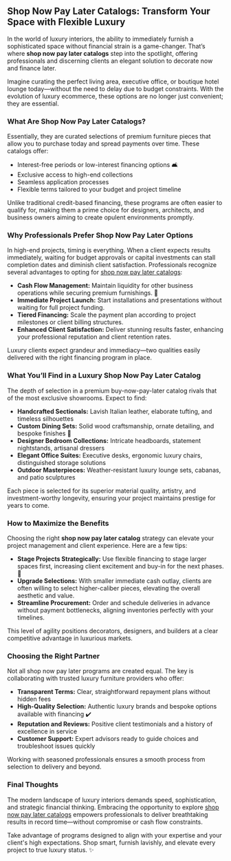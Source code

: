 <h2>Shop Now Pay Later Catalogs: Transform Your Space with Flexible Luxury</h2>
In the world of luxury interiors, the ability to immediately furnish a sophisticated space without financial strain is a game-changer. That’s where <strong>shop now pay later catalogs</strong> step into the spotlight, offering professionals and discerning clients an elegant solution to decorate now and finance later.

Imagine curating the perfect living area, executive office, or boutique hotel lounge today—without the need to delay due to budget constraints. With the evolution of luxury ecommerce, these options are no longer just convenient; they are essential.
<h3>What Are Shop Now Pay Later Catalogs?</h3>
Essentially, they are curated selections of premium furniture pieces that allow you to purchase today and spread payments over time. These catalogs offer:
<ul>
 	<li>Interest-free periods or low-interest financing options 🛋️</li>
 	<li>Exclusive access to high-end collections</li>
 	<li>Seamless application processes</li>
 	<li>Flexible terms tailored to your budget and project timeline</li>
</ul>
Unlike traditional credit-based financing, these programs are often easier to qualify for, making them a prime choice for designers, architects, and business owners aiming to create opulent environments promptly.
<h3>Why Professionals Prefer Shop Now Pay Later Options</h3>
In high-end projects, timing is everything. When a client expects results immediately, waiting for budget approvals or capital investments can stall completion dates and diminish client satisfaction. Professionals recognize several advantages to opting for <a href="https://www.mobiliacleopatra.com/buy-now-pay-later-furniture/" target="_blank" rel="noopener">shop now pay later catalogs</a>:
<ul>
 	<li><strong>Cash Flow Management:</strong> Maintain liquidity for other business operations while securing premium furnishings. 💼</li>
 	<li><strong>Immediate Project Launch:</strong> Start installations and presentations without waiting for full project funding.</li>
 	<li><strong>Tiered Financing:</strong> Scale the payment plan according to project milestones or client billing structures.</li>
 	<li><strong>Enhanced Client Satisfaction:</strong> Deliver stunning results faster, enhancing your professional reputation and client retention rates.</li>
</ul>
Luxury clients expect grandeur and immediacy—two qualities easily delivered with the right financing program in place.
<h3>What You’ll Find in a Luxury Shop Now Pay Later Catalog</h3>
The depth of selection in a premium buy-now-pay-later catalog rivals that of the most exclusive showrooms. Expect to find:
<ul>
 	<li><strong>Handcrafted Sectionals:</strong> Lavish Italian leather, elaborate tufting, and timeless silhouettes</li>
 	<li><strong>Custom Dining Sets:</strong> Solid wood craftsmanship, ornate detailing, and bespoke finishes 🍷</li>
 	<li><strong>Designer Bedroom Collections:</strong> Intricate headboards, statement nightstands, artisanal dressers</li>
 	<li><strong>Elegant Office Suites:</strong> Executive desks, ergonomic luxury chairs, distinguished storage solutions</li>
 	<li><strong>Outdoor Masterpieces:</strong> Weather-resistant luxury lounge sets, cabanas, and patio sculptures</li>
</ul>
Each piece is selected for its superior material quality, artistry, and investment-worthy longevity, ensuring your project maintains prestige for years to come.
<h3>How to Maximize the Benefits</h3>
Choosing the right <strong>shop now pay later catalog</strong> strategy can elevate your project management and client experience. Here are a few tips:
<ul>
 	<li><strong>Stage Projects Strategically:</strong> Use flexible financing to stage larger spaces first, increasing client excitement and buy-in for the next phases. 📸</li>
 	<li><strong>Upgrade Selections:</strong> With smaller immediate cash outlay, clients are often willing to select higher-caliber pieces, elevating the overall aesthetic and value.</li>
 	<li><strong>Streamline Procurement:</strong> Order and schedule deliveries in advance without payment bottlenecks, aligning inventories perfectly with your timelines.</li>
</ul>
This level of agility positions decorators, designers, and builders at a clear competitive advantage in luxurious markets.
<h3>Choosing the Right Partner</h3>
Not all shop now pay later programs are created equal. The key is collaborating with trusted luxury furniture providers who offer:
<ul>
 	<li><strong>Transparent Terms:</strong> Clear, straightforward repayment plans without hidden fees</li>
 	<li><strong>High-Quality Selection:</strong> Authentic luxury brands and bespoke options available with financing ✔️</li>
 	<li><strong>Reputation and Reviews:</strong> Positive client testimonials and a history of excellence in service</li>
 	<li><strong>Customer Support:</strong> Expert advisors ready to guide choices and troubleshoot issues quickly</li>
</ul>
Working with seasoned professionals ensures a smooth process from selection to delivery and beyond.
<h3>Final Thoughts</h3>
The modern landscape of luxury interiors demands speed, sophistication, and strategic financial thinking. Embracing the opportunity to explore <a href="https://www.mobiliacleopatra.com/buy-now-pay-later-furniture/" target="_blank" rel="noopener">shop now pay later catalogs</a> empowers professionals to deliver breathtaking results in record time—without compromise or cash flow constraints.

Take advantage of programs designed to align with your expertise and your client's high expectations. Shop smart, furnish lavishly, and elevate every project to true luxury status. ✨
